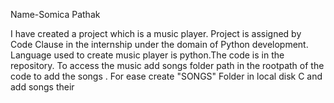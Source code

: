 Name-Somica Pathak

I have created a project which is a music player. Project is assigned by Code Clause
in the internship under the domain of Python development. Language used
to create music player is python.The code is in the repository.
To access the music add songs folder path in the rootpath of the code to add the songs .
For ease create "SONGS" Folder in local disk C and add songs their
